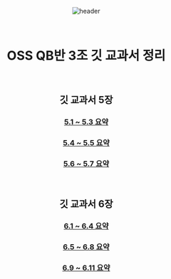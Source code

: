 <div align="center">
  
![header](https://capsule-render.vercel.app/api?type=waving&&color=CCEEFF&height=140&section=header&fontSize=100)

<br/>

# OSS QB반 3조 깃 교과서 정리

<br/>

## 깃 교과서 5장
  
### [5.1 ~ 5.3 요약 ](https://github.com/betrayedpeople/git-5/blob/main/5.1%20~%205.3.md)

### [5.4 ~ 5.5 요약 ](https://github.com/betrayedpeople/git-5/blob/main/5.4%20~%205.5.md)

### [5.6 ~ 5.7 요약 ](https://github.com/betrayedpeople/git-5/blob/main/5.6~5.7%EC%9E%A5.md)

<br>
  
## 깃 교과서 6장
  
### [6.1 ~ 6.4 요약 ](https://github.com/betrayedpeople/git/blob/main/6.1%20~%206.4.md)

### [6.5 ~ 6.8 요약 ](https://github.com/betrayedpeople/git/blob/main/6.5%20~%206.8.md)

### [6.9 ~ 6.11 요약 ](https://github.com/betrayedpeople/git/blob/main/6.9%20~%206.11.md)
